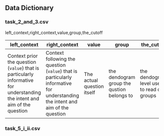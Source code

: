 ## Data Dictionary

### task_2_and_3.csv
left_context,right_context,value,group,the_cutoff

| left_context | right_context | value | group | the_cutoff |
| --- | --- | --- | --- | --- |
| Context prior the question (`value`) that is particularly informative for understanding the intent and aim of the question | Context following the question (`value`) that is particularly informative for understanding the intent and aim of the question | The actual question itself | the dendogram group the qustion belongs to | the dendogram level used to read off groups |

### task_5_i_ii.csv


